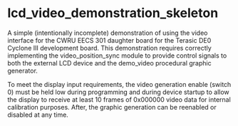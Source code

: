 # lcd_video_demonstration_skeleton

A simple (intentionally incomplete) demonstration of using the video interface for the CWRU EECS 301 daughter board for the Terasic DE0 Cyclone III development board. This demonstration requires correctly implementing the video_position_sync module to provide control signals to both the external LCD device and the demo_video procedural graphic generator.

To meet the display input requirements, the video generation enable (switch 0) must be held low during programming and during device startup to allow the display to receive at least 10 frames of 0x000000 video data for internal calibration purposes. After, the graphic generation can be reenabled or disabled at any time.
